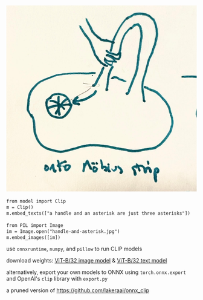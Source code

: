 ![handle-and-asterisk](./handle-and-asterisk.jpg)

```
from model import Clip
m = Clip()
m.embed_texts(["a handle and an asterisk are just three asterisks"])

from PIL import Image
im = Image.open("handle-and-asterisk.jpg")
m.embed_images([im])
```

use `onnxruntime`, `numpy`, and `pillow` to run CLIP models

download weights:
[ViT-B/32 image model](https://lakera-clip.s3.eu-west-1.amazonaws.com/clip_image_model_vitb32.onnx)
& [ViT-B/32 text model](https://lakera-clip.s3.eu-west-1.amazonaws.com/clip_text_model_vitb32.onnx)

alternatively, export your own models to ONNX using `torch.onnx.export` and
OpenAI's `clip` library with `export.py`

a pruned version of https://github.com/lakeraai/onnx_clip
